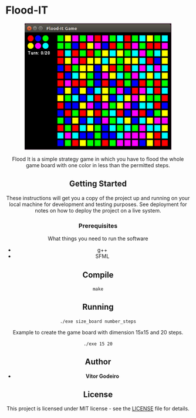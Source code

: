 # Flood-IT
<p align="center">
  <img src="https://github.com/vitorgodeiro/Flood-IT/blob/master/flood-it.png" width="400"><center>
 </p>
Flood It is a simple strategy game in which you have to flood the whole game board with one color in less than the permitted steps.

## Getting Started

These instructions will get you a copy of the project up and running on your local machine for development and testing purposes. See deployment for notes on how to deploy the project on a live system.

### Prerequisites

What things you need to run the software 


* g++
* SFML


## Compile

```
make
```

## Running 

```
./exe size_board number_steps
```
Example to create the game board with dimension 15x15 and 20 steps.

```
./exe 15 20
```

## Author

* **Vítor Godeiro**

## License
This project is licensed under MIT license - see the [LICENSE](LICENSE) file for details.
